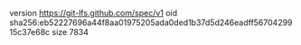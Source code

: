 version https://git-lfs.github.com/spec/v1
oid sha256:eb52227696a44f8aa01975205ada0ded1b37d5d246eadff5670429915c37e68c
size 7834
